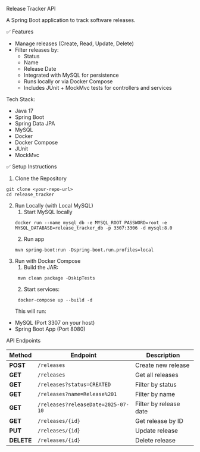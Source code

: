 Release Tracker API

A Spring Boot application to track software releases.

✅ Features
- Manage releases (Create, Read, Update, Delete)
- Filter releases by:
  - Status
  - Name 
  - Release Date 
  - Integrated with MySQL for persistence 
  - Runs locally or via Docker Compose 
  - Includes JUnit + MockMvc tests for controllers and services


Tech Stack:
- Java 17
- Spring Boot 
- Spring Data JPA 
- MySQL 
- Docker 
- Docker Compose 
- JUnit 
- MockMvc 

✅ Setup Instructions
1. Clone the Repository  
```
git clone <your-repo-url> 
cd release_tracker
```
2. Run Locally (with Local MySQL)
   1. Start MySQL locally
   ```
   docker run --name mysql_db -e MYSQL_ROOT_PASSWORD=root -e MYSQL_DATABASE=release_tracker_db -p 3307:3306 -d mysql:8.0
   ```
   2. Run app
   ```
   mvn spring-boot:run -Dspring-boot.run.profiles=local
   ```
3. Run with Docker Compose 
   1. Build the JAR:
   ```
    mvn clean package -DskipTests 
   ```
   2. Start services:
   ```
    docker-compose up --build -d
   ```
   This will run:
- MySQL (Port 3307 on your host)
- Spring Boot App (Port 8080)


API Endpoints

| Method     | Endpoint                           | Description            |
| ---------- | ---------------------------------- | ---------------------- |
| **POST**   | `/releases`                        | Create new release     |
| **GET**    | `/releases`                        | Get all releases       |
| **GET**    | `/releases?status=CREATED`         | Filter by status       |
| **GET**    | `/releases?name=Release%201`       | Filter by name         |
| **GET**    | `/releases?releaseDate=2025-07-10` | Filter by release date |
| **GET**    | `/releases/{id}`                   | Get release by ID      |
| **PUT**    | `/releases/{id}`                   | Update release         |
| **DELETE** | `/releases/{id}`                   | Delete release         |
